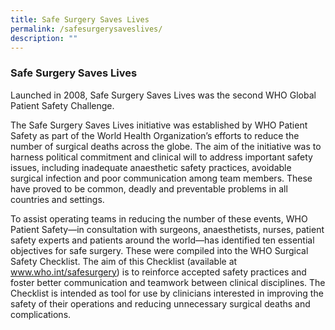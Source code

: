 ```yaml
---
title: Safe Surgery Saves Lives
permalink: /safesurgerysaveslives/
description: ""
---
```

### Safe Surgery Saves Lives

Launched in 2008, Safe Surgery Saves Lives was the second WHO Global Patient Safety Challenge.

The Safe Surgery Saves Lives initiative was established by WHO Patient Safety as part of the World Health Organization’s efforts to reduce the number of surgical deaths across the globe. The aim of the initiative was to harness political commitment and clinical will to address important safety issues, including inadequate anaesthetic safety practices, avoidable surgical infection and poor communication among team members. These have proved to be common, deadly and preventable problems in all countries and settings.

To assist operating teams in reducing the number of these events, WHO Patient Safety—in consultation with surgeons, anaesthetists, nurses, patient safety experts and patients around the world—has identified ten essential objectives for safe surgery. These were compiled into the WHO Surgical Safety Checklist. The aim of this Checklist (available at www.who.int/safesurgery) is to reinforce accepted safety practices and foster better communication and teamwork between clinical disciplines. The Checklist is intended as tool for use by clinicians interested in improving the safety of their operations and reducing unnecessary surgical deaths and complications.